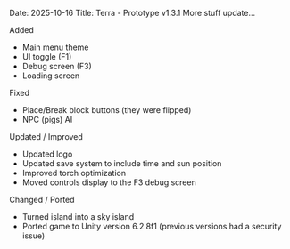 Date: 2025-10-16
Title: Terra - Prototype v1.3.1
More stuff update...

Added
- Main menu theme
- UI toggle (F1)
- Debug screen (F3)
- Loading screen

Fixed
- Place/Break block buttons (they were flipped)
- NPC (pigs) AI

Updated / Improved
- Updated logo
- Updated save system to include time and sun position
- Improved torch optimization
- Moved controls display to the F3 debug screen

Changed / Ported
- Turned island into a sky island
- Ported game to Unity version 6.2.8f1 (previous versions had a security issue)
